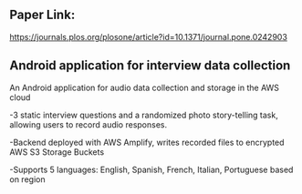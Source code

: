 ## Paper Link:
https://journals.plos.org/plosone/article?id=10.1371/journal.pone.0242903


## Android application for interview data collection

An Android application for audio data collection and storage in the AWS cloud

-3 static interview questions and a randomized photo story-telling task, allowing users to record audio responses.

-Backend deployed with AWS Amplify, writes recorded files to encrypted AWS S3 Storage Buckets

-Supports 5 languages: English, Spanish, French, Italian, Portuguese based on region

